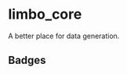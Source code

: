# limbo_core

A better place for data generation.

<!-- TODO: add more details -->

## Badges

<!-- These are examples of badges you might want to add to your README:
     please update the URLs accordingly -->

<!--
[![Built Status](https://api.cirrus-ci.com/github/{USER}/limbo_core.svg?branch=main)](https://cirrus-ci.com/github/{USER}/limbo_core)
[![ReadTheDocs](https://readthedocs.org/projects/limbo_core/badge/?version=latest)](https://limbo_core.readthedocs.io/en/stable/)
[![Coveralls](https://img.shields.io/coveralls/github/{USER}/limbo_core/main.svg)](https://coveralls.io/r/{USER}/limbo_core)
[![PyPI-Server](https://img.shields.io/pypi/v/limbo_core.svg)](https://pypi.org/project/limbo_core/)
[![Conda-Forge](https://img.shields.io/conda/vn/conda-forge/limbo_core.svg)](https://anaconda.org/conda-forge/limbo_core)
[![Monthly Downloads](https://pepy.tech/badge/limbo_core/month)](https://pepy.tech/project/limbo_core)
[![Twitter](https://img.shields.io/twitter/url/http/shields.io.svg?style=social&label=Twitter)](https://twitter.com/limbo_core)
[![Project generated with PyScaffold](https://img.shields.io/badge/-PyScaffold-005CA0?logo=pyscaffold)](https://pyscaffold.org/)
-->
